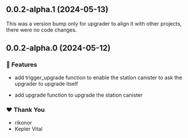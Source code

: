 ## 0.0.2-alpha.1 (2024-05-13)

This was a version bump only for upgrader to align it with other projects, there were no code changes.

## 0.0.2-alpha.0 (2024-05-12)

### 🚀 Features

- add trigger_upgrade function to enable the station canister to ask the upgrader to upgrade itself

- add upgrade function to upgrade the station canister

### ❤️ Thank You

- rikonor
- Kepler Vital
